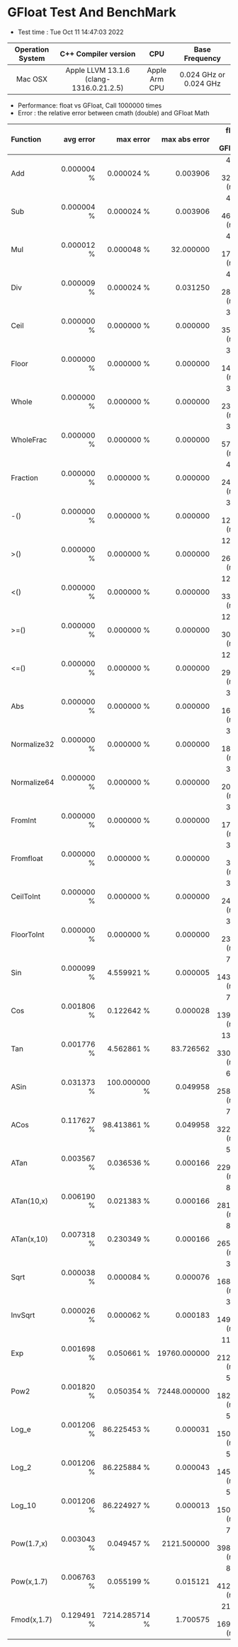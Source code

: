 # GFloat Test And BenchMark
 * Test time : Tue Oct 11 14:47:03 2022

|Operation System| C++ Compiler version |CPU  | Base Frequency  |
|:--:|:--:|:--:|:--:|
|Mac OSX|Apple LLVM 13.1.6 (clang-1316.0.21.2.5)|Apple Arm CPU|0.024 GHz or  0.024 GHz |
 * Performance: float vs GFloat,  Call 1000000 times
 * Error : the relative error between cmath (double) and GFloat Math 

|Function| avg error|max error| max abs error|float vs GFloat | float / GFloat |
|:--|--:|--:|--:|--:|--|
|Add         |  0.000004 %|      0.000024 %|      0.003906| 4.68 vs 32.42  (ms)|0.14 |
|Sub         |  0.000004 %|      0.000024 %|      0.003906| 4.86 vs 46.44  (ms)|0.10 |
|Mul         |  0.000012 %|      0.000048 %|     32.000000| 4.96 vs 17.37  (ms)|0.29 |
|Div         |  0.000009 %|      0.000024 %|      0.031250| 4.70 vs 28.13  (ms)|0.17 |
|Ceil        |  0.000000 %|      0.000000 %|      0.000000| 3.37 vs 35.10  (ms)|0.10 |
|Floor       |  0.000000 %|      0.000000 %|      0.000000| 3.34 vs 14.90  (ms)|0.22 |
|Whole       |  0.000000 %|      0.000000 %|      0.000000| 3.36 vs 23.58  (ms)|0.14 |
|WholeFrac   |  0.000000 %|      0.000000 %|      0.000000| 3.31 vs 57.43  (ms)|0.06 |
|Fraction    |  0.000000 %|      0.000000 %|      0.000000| 4.72 vs 24.71  (ms)|0.19 |
|-()         |  0.000000 %|      0.000000 %|      0.000000| 3.33 vs 12.72  (ms)|0.26 |
|>()         |  0.000000 %|      0.000000 %|      0.000000|12.59 vs 26.17  (ms)|0.48 |
|<()         |  0.000000 %|      0.000000 %|      0.000000|12.55 vs 33.42  (ms)|0.38 |
|>=()        |  0.000000 %|      0.000000 %|      0.000000|12.56 vs 30.80  (ms)|0.41 |
|<=()        |  0.000000 %|      0.000000 %|      0.000000|12.57 vs 29.08  (ms)|0.43 |
|Abs         |  0.000000 %|      0.000000 %|      0.000000| 3.78 vs 16.96  (ms)|0.22 |
|Normalize32 |  0.000000 %|      0.000000 %|      0.000000| 3.31 vs 18.92  (ms)|0.18 |
|Normalize64 |  0.000000 %|      0.000000 %|      0.000000| 3.31 vs 20.27  (ms)|0.16 |
|FromInt     |  0.000000 %|      0.000000 %|      0.000000| 3.36 vs 17.35  (ms)|0.19 |
|Fromfloat   |  0.000000 %|      0.000000 %|      0.000000| 3.33 vs  3.42  (ms)|0.98 |
|CeilToInt   |  0.000000 %|      0.000000 %|      0.000000| 3.57 vs 24.68  (ms)|0.14 |
|FloorToInt  |  0.000000 %|      0.000000 %|      0.000000| 3.35 vs 23.27  (ms)|0.14 |
|Sin         |  0.000099 %|      4.559921 %|      0.000005| 7.68 vs 143.73  (ms)|0.05 |
|Cos         |  0.001806 %|      0.122642 %|      0.000028| 7.47 vs 139.59  (ms)|0.05 |
|Tan         |  0.001776 %|      4.562861 %|     83.726562|13.72 vs 330.60  (ms)|0.04 |
|ASin        |  0.031373 %|    100.000000 %|      0.049958| 6.01 vs 258.47  (ms)|0.02 |
|ACos        |  0.117627 %|     98.413861 %|      0.049958| 7.53 vs 322.05  (ms)|0.02 |
|ATan        |  0.003567 %|      0.036536 %|      0.000166| 5.12 vs 229.48  (ms)|0.02 |
|ATan(10,x)  |  0.006190 %|      0.021383 %|      0.000166| 8.82 vs 281.63  (ms)|0.03 |
|ATan(x,10)  |  0.007318 %|      0.230349 %|      0.000166| 8.62 vs 265.39  (ms)|0.03 |
|Sqrt        |  0.000038 %|      0.000084 %|      0.000076| 3.37 vs 168.30  (ms)|0.02 |
|InvSqrt     |  0.000026 %|      0.000062 %|      0.000183| 3.55 vs 149.25  (ms)|0.02 |
|Exp         |  0.001698 %|      0.050661 %|  19760.000000|11.42 vs 212.11  (ms)|0.05 |
|Pow2        |  0.001820 %|      0.050354 %|  72448.000000| 5.49 vs 182.49  (ms)|0.03 |
|Log_e       |  0.001206 %|     86.225453 %|      0.000031| 5.12 vs 150.79  (ms)|0.03 |
|Log_2       |  0.001206 %|     86.225884 %|      0.000043| 5.11 vs 145.18  (ms)|0.04 |
|Log_10      |  0.001206 %|     86.224927 %|      0.000013| 5.20 vs 150.92  (ms)|0.03 |
|Pow(1.7,x)  |  0.003043 %|      0.049457 %|   2121.500000| 7.28 vs 398.11  (ms)|0.02 |
|Pow(x,1.7)  |  0.006763 %|      0.055199 %|      0.015121| 8.32 vs 412.09  (ms)|0.02 |
|Fmod(x,1.7) |  0.129491 %|   7214.285714 %|      1.700575|21.18 vs 169.91  (ms)|0.12 |
